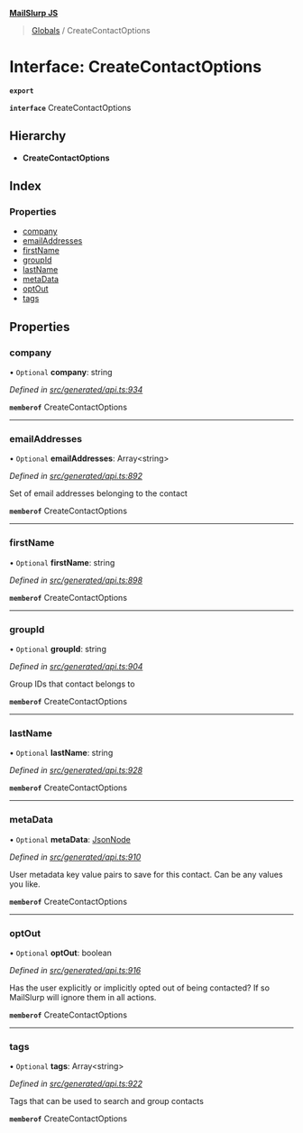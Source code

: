 **[MailSlurp JS](../README.md)**

> [Globals](../README.md) / CreateContactOptions

# Interface: CreateContactOptions

**`export`** 

**`interface`** CreateContactOptions

## Hierarchy

* **CreateContactOptions**

## Index

### Properties

* [company](createcontactoptions.md#company)
* [emailAddresses](createcontactoptions.md#emailaddresses)
* [firstName](createcontactoptions.md#firstname)
* [groupId](createcontactoptions.md#groupid)
* [lastName](createcontactoptions.md#lastname)
* [metaData](createcontactoptions.md#metadata)
* [optOut](createcontactoptions.md#optout)
* [tags](createcontactoptions.md#tags)

## Properties

### company

• `Optional` **company**: string

*Defined in [src/generated/api.ts:934](https://github.com/mailslurp/mailslurp-client/blob/cce5bf2/src/generated/api.ts#L934)*

**`memberof`** CreateContactOptions

___

### emailAddresses

• `Optional` **emailAddresses**: Array\<string>

*Defined in [src/generated/api.ts:892](https://github.com/mailslurp/mailslurp-client/blob/cce5bf2/src/generated/api.ts#L892)*

Set of email addresses belonging to the contact

**`memberof`** CreateContactOptions

___

### firstName

• `Optional` **firstName**: string

*Defined in [src/generated/api.ts:898](https://github.com/mailslurp/mailslurp-client/blob/cce5bf2/src/generated/api.ts#L898)*

**`memberof`** CreateContactOptions

___

### groupId

• `Optional` **groupId**: string

*Defined in [src/generated/api.ts:904](https://github.com/mailslurp/mailslurp-client/blob/cce5bf2/src/generated/api.ts#L904)*

Group IDs that contact belongs to

**`memberof`** CreateContactOptions

___

### lastName

• `Optional` **lastName**: string

*Defined in [src/generated/api.ts:928](https://github.com/mailslurp/mailslurp-client/blob/cce5bf2/src/generated/api.ts#L928)*

**`memberof`** CreateContactOptions

___

### metaData

• `Optional` **metaData**: [JsonNode](jsonnode.md)

*Defined in [src/generated/api.ts:910](https://github.com/mailslurp/mailslurp-client/blob/cce5bf2/src/generated/api.ts#L910)*

User metadata key value pairs to save for this contact. Can be any values you like.

**`memberof`** CreateContactOptions

___

### optOut

• `Optional` **optOut**: boolean

*Defined in [src/generated/api.ts:916](https://github.com/mailslurp/mailslurp-client/blob/cce5bf2/src/generated/api.ts#L916)*

Has the user explicitly or implicitly opted out of being contacted? If so MailSlurp will ignore them in all actions.

**`memberof`** CreateContactOptions

___

### tags

• `Optional` **tags**: Array\<string>

*Defined in [src/generated/api.ts:922](https://github.com/mailslurp/mailslurp-client/blob/cce5bf2/src/generated/api.ts#L922)*

Tags that can be used to search and group contacts

**`memberof`** CreateContactOptions
